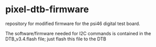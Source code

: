pixel-dtb-firmware
==================

repository for modified firmware for the psi46 digital test board.

The software/firmware needed for I2C commands is contained in the DTB_v3.4.flash file; just flash this file to the DTB

